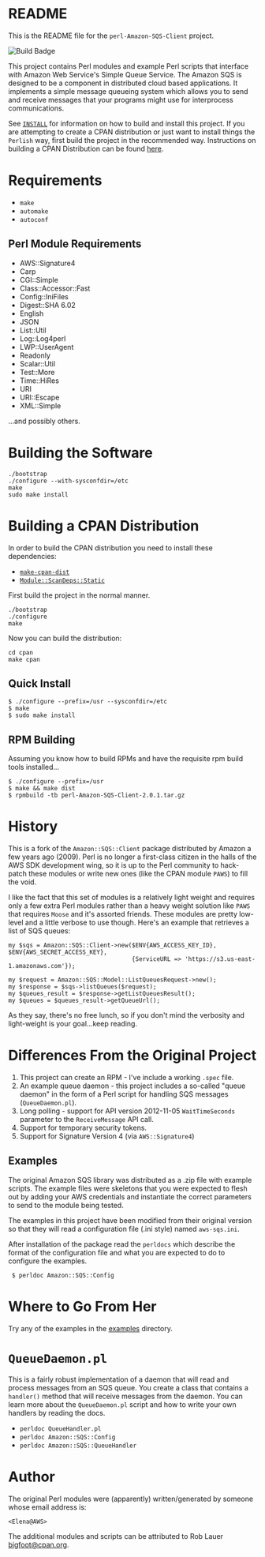 # README

This is the README file for the `perl-Amazon-SQS-Client` project.

![Build Badge](https://github.com/rlauer6/perl-Amazon-SQS-Client/actions/workflows/build.yml/badge.svg)

This project contains Perl modules and example Perl scripts that
interface with Amazon Web Service's Simple Queue Service.  The Amazon
SQS is designed to be a component in distributed cloud based
applications.  It implements a simple message queueing system which
allows you to send and receive messages that your programs might use
for interprocess communications.

See [`INSTALL`](INSTALL.md) for information on how to build and install this
project.  If you are attempting to create a CPAN distribution or just
want to install things the `Perlish` way, first build the project in the
recommended way.  Instructions on building a CPAN Distribution can be
found [here](#building-a-cpan-distribution).

# Requirements

* `make`
* `automake`
* `autoconf`

## Perl Module Requirements

* AWS::Signature4
* Carp
* CGI::Simple
* Class::Accessor::Fast
* Config::IniFiles
* Digest::SHA 6.02
* English
* JSON
* List::Util
* Log::Log4perl
* LWP::UserAgent
* Readonly
* Scalar::Util
* Test::More
* Time::HiRes
* URI
* URI::Escape
* XML::Simple

...and possibly others.

# Building the Software

```
./bootstrap
./configure --with-sysconfdir=/etc
make
sudo make install
```

# Building a CPAN Distribution

In order to build the CPAN distribution you need to install these
dependencies:

* [`make-cpan-dist`](https://github.com/rlauer6/make-cpan-dist.git)
* [`Module::ScanDeps::Static`](https://metacpan.org/pod/Module::ScanDeps::Static)

First build the project in the normal manner.

```
./bootstrap
./configure
make
```

Now you can build the distribution:

```
cd cpan
make cpan
```
## Quick Install

```
$ ./configure --prefix=/usr --sysconfdir=/etc
$ make
$ sudo make install
```

## RPM Building

Assuming you know how to build RPMs and have the requisite rpm build
tools installed...

```
$ ./configure --prefix=/usr
$ make && make dist
$ rpmbuild -tb perl-Amazon-SQS-Client-2.0.1.tar.gz
```

# History

This is a fork of the `Amazon::SQS::Client` package distributed by
Amazon a few years ago (2009).  Perl is no longer a first-class
citizen in the halls of the AWS SDK development wing, so it is
up to the Perl community to hack-patch these modules or write new ones
(like the CPAN module `PAWS`) to fill the void.

I like the fact that this set of modules is a relatively light weight
and requires only a few extra Perl modules rather than a heavy weight
solution like `PAWS` that requires `Moose` and it's assorted friends.
These modules are pretty low-level and a little verbose to use though.
Here's an example that retrieves a list of SQS queues:

```
my $sqs = Amazon::SQS::Client->new($ENV{AWS_ACCESS_KEY_ID}, $ENV{AWS_SECRET_ACCESS_KEY},
                                   {ServiceURL => 'https://s3.us-east-1.amazonaws.com'});

my $request = Amazon::SQS::Model::ListQueuesRequest->new();
my $response = $sqs->listQueues($request);
my $queues_result = $response->getListQueuesResult();
my $queues = $queues_result->getQueueUrl();
```

As they say, there's no free lunch, so if you don't mind the verbosity
and light-weight is your goal...keep reading.

# Differences From the Original Project

1. This project can create an RPM - I've include a working `.spec`
file.
2. An example queue daemon - this project includes a so-called
"queue daemon" in the form of a Perl script for handling SQS
messages (`QueueDaemon.pl`).
3. Long polling - support for API version 2012-11-05 `WaitTimeSeconds`
parameter to the `ReceiveMessage` API call.
4. Support for temporary security tokens.
5. Support for Signature Version 4 (via `AWS::Signature4`)

## Examples

The original Amazon SQS library was distributed as a .zip file with
example scripts.  The example files were skeletons that you were
expected to flesh out by adding your AWS credentials and instantiate
the correct parameters to send to the module being tested.

The examples in this project have been modified from their original
version so that they will read a configuration file (.ini style) named
`aws-sqs.ini`.

After installation of the package read the `perldocs` which describe
the format of the configuration file and what you are expected to do
to configure the examples.

```
 $ perldoc Amazon::SQS::Config
```

# Where to Go From Her

Try any of the examples in the [examples](examples) directory.

# `QueueDaemon.pl`

This is a fairly robust implementation of a daemon that will read and
process messages from an SQS queue. You create a class that contains a
`handler()` method that will receive messages from the daemon.  You
can learn more about the `QueueDaemon.pl` script and how to write your
own handlers by reading the docs.

* `perldoc QueueHandler.pl`
* `perldoc Amazon::SQS::Config`
* `perldoc Amazon::SQS::QueueHandler`

# Author

The original Perl modules were (apparently) written/generated by
someone whose email address is:

`<Elena@AWS>`

The additional modules and scripts can be attributed to Rob Lauer
<bigfoot@cpan.org>.
